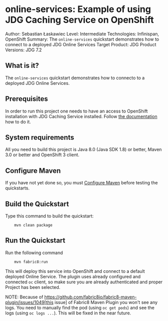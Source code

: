 online-services: Example of using JDG Caching Service on OpenShift
==================================================================
Author: Sebastian Łaskawiec
Level: Intermediate
Technologies: Infinispan, OpenShift
Summary: The `online-services` quickstart demonstrates how to connect to a deployed JDG Online Services
Target Product: JDG
Product Versions: JDG 7.2

What is it?
-----------

The `online-services` quickstart demonstrates how to connecto to a deployed JDG Online Services.

Prerequisites
-------------

In order to run this project one needs to have an access to OpenShift installation with JDG Caching Service installed. Follow [the documentation](https://github.com/jboss-container-images/jboss-dataservices-image/tree/dataservices72-dev/caching-service) how to do it.

System requirements
-------------------

All you need to build this project is Java 8.0 (Java SDK 1.8) or better, Maven 3.0 or better and OpenShift 3 client.

Configure Maven
---------------

If you have not yet done so, you must [Configure Maven](https://github.com/jboss-developer/jboss-developer-shared-resources/blob/master/guides/CONFIGURE_MAVEN.md#configure-maven-to-build-and-deploy-the-quickstarts) before testing the quickstarts.

Build the Quickstart
--------------------

Type this command to build the quickstart:

        mvn clean package

Run the Quickstart
------------------

Run the following command

        mvn fabric8:run

This will deploy this service into OpenShift and connect to a default deployed Online Service. The plugin uses already configured and connected
 `oc` client, so make sure you are already authenticated and proper Project has been selected.

NOTE: Because of https://github.com/fabric8io/fabric8-maven-plugin/issues/1049[this issue] of Fabric8 Maven Plugin you won't see any logs. You need to manually find the pod (using `oc get pods`) and see the logs (using `oc logs ...`). This will be fixed in the near future.
